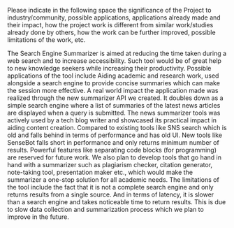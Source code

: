 Please indicate in the following space the significance of the Project to industry/community, possible applications, applications already made and their impact, how the project work is different from
similar work/studies already done by others, how the work can be further improved, possible limitations of the work, etc.

The Search Engine Summarizer is aimed at reducing the time taken during a web search and to increase accessibility. Such tool would be of great help to new knowledge seekers while increasing their productivity. Possible applications of the tool include Aiding academic and research work, used alongside a search engine to provide concise summaries which can make the session more effective. A real world impact the application made was realized through the new summarizer API we created. It doubles down as a simple search engine where a list of summaries of the latest news articles are displayed when a query is submitted. The news summarizer tools was actively used by a tech blog writer and showcased its practical impact in aiding content creation. Compared to existing tools like SNS search which is old and falls behind in terms of performance and has old UI. New tools like SenseBot falls short in performance and only returns minimum number of results. Powerful features like separating code blocks (for programming) are reserved for future work. We also plan to develop tools that go hand in hand with a summarizer such as plagiarism checker, citation generator, note-taking tool, presentation maker etc., which would make the summarizer a one-stop solution for all academic needs. The limitations of the tool include the fact that it is not a complete search engine and only returns results from a single source. And in terms of latency, it is slower than a search engine and takes noticeable time to return results. This is due to slow data collection and summarization process which we plan to improve in the future.
